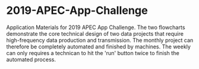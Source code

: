 # 2019-APEC-App-Challenge
Application Materials for 2019 APEC App Challenge.
The two flowcharts demonstrate the core technical design of two data projects that require high-frequency data production and transmission. 
The monthly project can therefore be completely automated and finished by machines. 
The weekly can only requires a technican to hit the 'run' button twice to finish the automated process.
